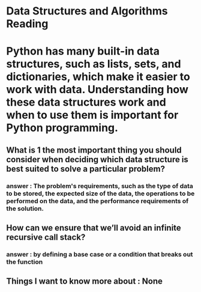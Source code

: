 # Data Structures and Algorithms Reading

# Python has many built-in data structures, such as lists, sets, and dictionaries, which make it easier to work with data. Understanding how these data structures work and when to use them is important for Python programming.

## What is 1 the most important thing you should consider when deciding which data structure is best suited to solve a particular problem? 

### answer : The problem's requirements, such as the type of data to be stored, the expected size of the data, the operations to be performed on the data, and the performance requirements of the solution.

## How can we ensure that we’ll avoid an infinite recursive call stack?

### answer : by defining a base case or a condition that breaks out the function

## Things I want to know more about : None
